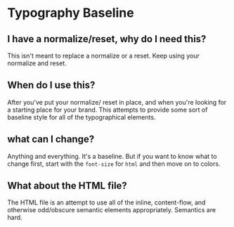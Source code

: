 # Typography Baseline

## I have a normalize/reset, why do I need this?
This isn't meant to replace a normalize or a reset. Keep using your normalize and reset.

## When do I use this?
After you've put your normalize/ reset in place, and when you're looking for a starting place for your brand. This attempts to provide some sort of baseline style for all of the typographical elements.

## what can I change?
Anything and everything. It's a baseline. But if you want to know what to change first, start with the `font-size` for `html` and then move on to colors.

## What about the HTML file?
The HTML file is an attempt to use all of the inline, content-flow, and otherwise odd/obscure semantic elements appropriately. Semantics are hard.


